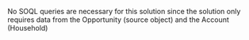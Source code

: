 No SOQL queries are necessary for this solution since the solution only requires data from the Opportunity (source object) and the Account (Household)